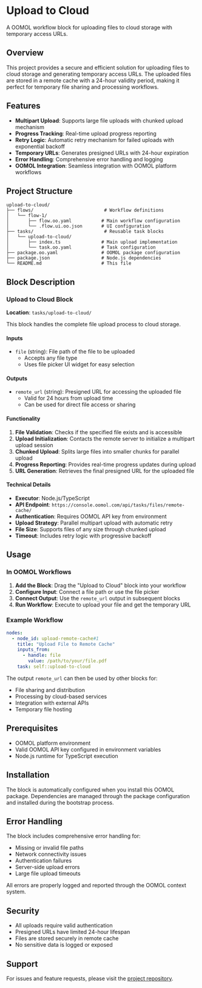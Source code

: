 # Upload to Cloud

A OOMOL workflow block for uploading files to cloud storage with temporary access URLs.

## Overview

This project provides a secure and efficient solution for uploading files to cloud storage and generating temporary access URLs. The uploaded files are stored in a remote cache with a 24-hour validity period, making it perfect for temporary file sharing and processing workflows.

## Features

- **Multipart Upload**: Supports large file uploads with chunked upload mechanism
- **Progress Tracking**: Real-time upload progress reporting
- **Retry Logic**: Automatic retry mechanism for failed uploads with exponential backoff
- **Temporary URLs**: Generates presigned URLs with 24-hour expiration
- **Error Handling**: Comprehensive error handling and logging
- **OOMOL Integration**: Seamless integration with OOMOL platform workflows

## Project Structure

```
upload-to-cloud/
├── flows/                          # Workflow definitions
│   └── flow-1/
│       ├── flow.oo.yaml           # Main workflow configuration
│       └── .flow.ui.oo.json       # UI configuration
├── tasks/                          # Reusable task blocks
│   └── upload-to-cloud/
│       ├── index.ts               # Main upload implementation
│       └── task.oo.yaml           # Task configuration
├── package.oo.yaml                # OOMOL package configuration
├── package.json                   # Node.js dependencies
└── README.md                      # This file
```

## Block Description

### Upload to Cloud Block

**Location**: `tasks/upload-to-cloud/`

This block handles the complete file upload process to cloud storage.

#### Inputs
- `file` (string): File path of the file to be uploaded
  - Accepts any file type
  - Uses file picker UI widget for easy selection

#### Outputs  
- `remote_url` (string): Presigned URL for accessing the uploaded file
  - Valid for 24 hours from upload time
  - Can be used for direct file access or sharing

#### Functionality
1. **File Validation**: Checks if the specified file exists and is accessible
2. **Upload Initialization**: Contacts the remote server to initialize a multipart upload session
3. **Chunked Upload**: Splits large files into smaller chunks for parallel upload
4. **Progress Reporting**: Provides real-time progress updates during upload
5. **URL Generation**: Retrieves the final presigned URL for the uploaded file

#### Technical Details
- **Executor**: Node.js/TypeScript
- **API Endpoint**: `https://console.oomol.com/api/tasks/files/remote-cache/`
- **Authentication**: Requires OOMOL API key from environment
- **Upload Strategy**: Parallel multipart upload with automatic retry
- **File Size**: Supports files of any size through chunked upload
- **Timeout**: Includes retry logic with progressive backoff

## Usage

### In OOMOL Workflows

1. **Add the Block**: Drag the "Upload to Cloud" block into your workflow
2. **Configure Input**: Connect a file path or use the file picker
3. **Connect Output**: Use the `remote_url` output in subsequent blocks
4. **Run Workflow**: Execute to upload your file and get the temporary URL

### Example Workflow

```yaml
nodes:
  - node_id: upload-remote-cache#1
    title: "Upload File to Remote Cache"
    inputs_from:
      - handle: file
        value: /path/to/your/file.pdf
    task: self::upload-to-cloud
```

The output `remote_url` can then be used by other blocks for:
- File sharing and distribution
- Processing by cloud-based services  
- Integration with external APIs
- Temporary file hosting

## Prerequisites

- OOMOL platform environment
- Valid OOMOL API key configured in environment variables
- Node.js runtime for TypeScript execution

## Installation

The block is automatically configured when you install this OOMOL package. Dependencies are managed through the package configuration and installed during the bootstrap process.

## Error Handling

The block includes comprehensive error handling for:
- Missing or invalid file paths
- Network connectivity issues  
- Authentication failures
- Server-side upload errors
- Large file upload timeouts

All errors are properly logged and reported through the OOMOL context system.

## Security

- All uploads require valid authentication
- Presigned URLs have limited 24-hour lifespan
- Files are stored securely in remote cache
- No sensitive data is logged or exposed

## Support

For issues and feature requests, please visit the [project repository](https://github.com/oomol-flows/upload-to-cloud.git).